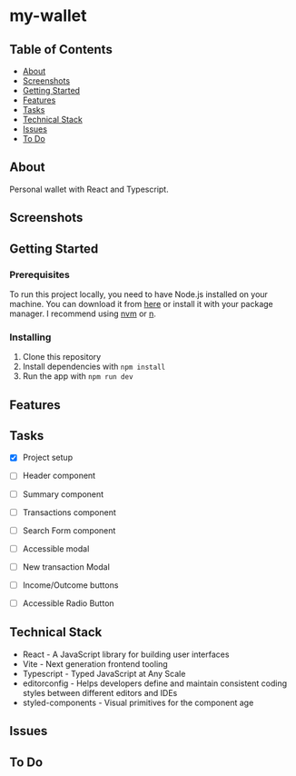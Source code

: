 # my-wallet

## Table of Contents

- [About](#about)
- [Screenshots](#screenshots)
- [Getting Started](#getting_started)
- [Features](#features)
- [Tasks](#tasks)
- [Technical Stack](#tech_stack)
- [Issues](#issues)
- [To Do](#todo)

## About <a name = "about"></a>

Personal wallet with React and Typescript.

## Screenshots <a name = "screenshots"></a>


## Getting Started <a name = "getting_started"></a>

### Prerequisites

To run this project locally, you need to have Node.js installed on your machine. You can download it from [here](https://nodejs.org/en/download/) or install it with your package manager. I recommend using [nvm](https://github.com/nvm-sh/nvm) or [n](https://github.com/tj/n).

### Installing

1. Clone this repository
2. Install dependencies with `npm install`
3. Run the app with `npm run dev`

## Features <a name = "features"></a>


## Tasks <a name = "tasks"></a>

- [x] Project setup
- [ ] Header component
- [ ] Summary component
- [ ] Transactions component
- [ ] Search Form component
- [ ] Accessible modal
- [ ] New transaction Modal
- [ ] Income/Outcome buttons
- [ ] Accessible Radio Button 


## Technical Stack <a name = "tech_stack"></a>

- React - A JavaScript library for building user interfaces
- Vite - Next generation frontend tooling
- Typescript - Typed JavaScript at Any Scale
- editorconfig - Helps developers define and maintain consistent coding styles between different editors and IDEs
- styled-components - Visual primitives for the component age

## Issues <a name = "issues"></a>


## To Do <a name = "todo"></a>